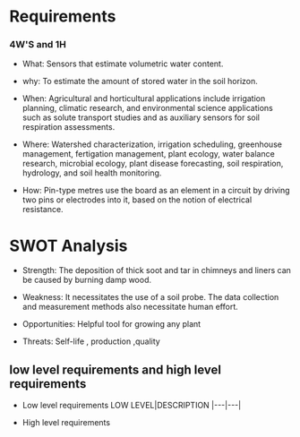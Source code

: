 # Requirements

### 4W'S and 1H

* What: Sensors that estimate volumetric water content.

* why: To estimate the amount of stored water in the soil horizon.

* When: Agricultural and horticultural applications include irrigation planning, climatic research, and environmental science applications such as solute transport studies and as auxiliary sensors for soil respiration assessments.

* Where: Watershed characterization, irrigation scheduling, greenhouse management, fertigation management, plant ecology, water balance research, microbial ecology, plant disease forecasting, soil respiration, hydrology, and soil health monitoring.

* How: Pin-type metres use the board as an element in a circuit by driving two pins or electrodes into it, based on the notion of electrical resistance.

# SWOT Analysis

* Strength: The deposition of thick soot and tar in chimneys and liners can be caused by burning damp wood.

* Weakness: It necessitates the use of a soil probe. The data collection and measurement methods also necessitate human effort.

* Opportunities: Helpful tool for growing any plant

* Threats: Self-life , production ,quality

## low level requirements and high level requirements

* Low level requirements 
LOW LEVEL|DESCRIPTION
|---|---|


* High level requirements
